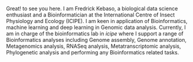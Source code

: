 Great! to see you here. I am Fredrick Kebaso, a biological data science enthusiast and a Bioinformatician at the International Centre of Insect Physiology and Ecology (ICIPE). I am keen in application of Bioinformatics, machine learning and deep learning in Genomic data analysis. Currently, I am in charge of the bioinformatics lab in *icipe* where I support a range of Bioinformatics analyses including Genome assembly, Genome annotation, Metagenomics analysis, RNASeq analysis, Metatranscriptomic analysis, Phylogenetic analysis and performing any Bioinformatics related tasks.
 
